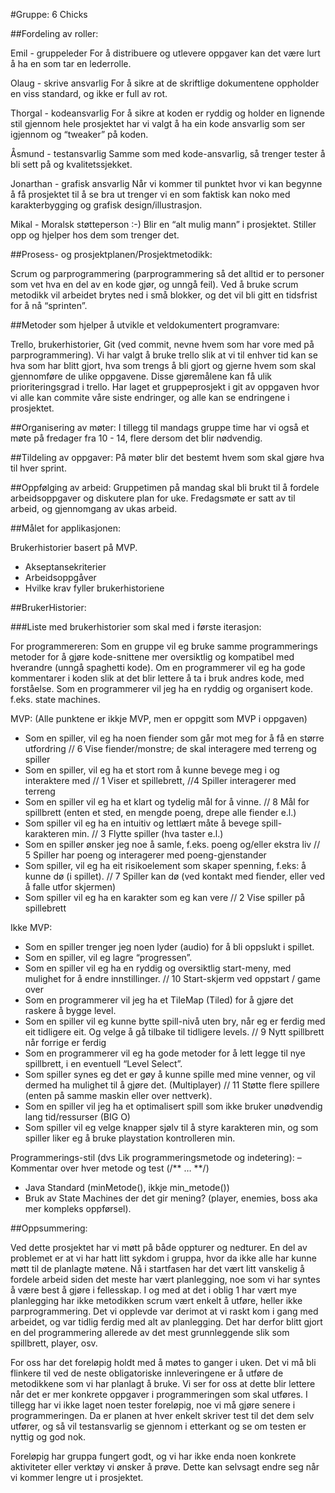 #Gruppe: 6 Chicks

##Fordeling av roller:

Emil - gruppeleder
For å distribuere og utlevere oppgaver kan det være lurt å ha en som tar en lederrolle.

Olaug - skrive ansvarlig 
For å sikre at de skriftlige dokumentene oppholder en viss standard, og ikke er full av rot.

Thorgal - kodeansvarlig
For å sikre at koden er ryddig og holder en lignende stil gjennom hele prosjektet har vi valgt å ha ein kode ansvarlig som ser igjennom og “tweaker” på koden.

Åsmund - testansvarlig
Samme som med kode-ansvarlig, så trenger tester å bli sett på og kvalitetssjekket.

Jonarthan - grafisk ansvarlig
Når vi kommer til punktet hvor vi kan begynne å få prosjektet til å se bra ut trenger vi en som faktisk kan noko med karakterbygging og grafisk design/illustrasjon.

Mikal - Moralsk støtteperson :-)
Blir en “alt mulig mann” i prosjektet. Stiller opp og hjelper hos dem som trenger det. 



##Prosess- og prosjektplanen/Prosjektmetodikk:

Scrum og parprogrammering (parprogrammering så det alltid er to personer som vet hva en del av en kode gjør, og unngå feil). Ved å bruke scrum metodikk vil arbeidet brytes ned i små blokker, og det vil bli gitt en tidsfrist for å nå “sprinten”. 



##Metoder som hjelper å utvikle et veldokumentert programvare:

Trello, brukerhistorier, Git (ved commit, nevne hvem som har vore med på parprogrammering). Vi har valgt å bruke trello slik at vi til enhver tid kan se hva som har blitt gjort, hva som trengs å bli gjort og gjerne hvem som skal gjennomføre de ulike oppgavene. Disse gjøremålene kan få ulik prioriteringsgrad i trello. Har laget et gruppeprosjekt i git av oppgaven hvor vi alle kan commite våre siste endringer, og alle kan se endringene i prosjektet. 



##Organisering av møter:
I tillegg til mandags gruppe time har vi også et møte på fredager fra 10 - 14, flere dersom det blir nødvendig.


##Tildeling av oppgaver:
På møter blir det bestemt hvem som skal gjøre hva til hver sprint.


##Oppfølging av arbeid:
Gruppetimen på mandag skal bli brukt til å fordele arbeidsoppgaver og diskutere plan for uke. 
Fredagsmøte er satt av til arbeid, og gjennomgang av ukas arbeid.



##Målet for applikasjonen:

Brukerhistorier basert på MVP.
- Akseptansekriterier
- Arbeidsoppgåver
- Hvilke krav fyller brukerhistoriene


##BrukerHistorier:

###Liste med brukerhistorier som skal med i første iterasjon:

For programmereren:
Som en gruppe vil eg bruke samme programmerings metoder for å gjøre kode-snittene mer oversiktlig og kompatibel med hverandre (unngå spaghetti kode).
Om en programmerer vil eg ha gode kommentarer i koden slik at det blir lettere å ta i bruk andres kode, med forståelse.
Som en programmerer vil jeg ha en ryddig og organisert kode. f.eks. state machines.

MVP: (Alle punktene er ikkje MVP, men er oppgitt som MVP i oppgaven)
- Som en spiller, vil eg ha noen fiender som går mot meg for å få en større utfordring // 6 Vise fiender/monstre; de skal interagere med terreng og spiller
- Som en spiller, vil eg ha et stort rom å kunne bevege meg i og interaktere med // 1 Viser et spillebrett, //4 Spiller interagerer med terreng
- Som en spiller vil eg ha et klart og tydelig mål for å vinne. // 8 Mål for spillbrett (enten et sted, en mengde poeng, drepe alle fiender e.l.)
- Som spiller vil eg ha en intuitiv og lettlært måte å bevege spill-karakteren min. // 3 Flytte spiller (hva taster e.l.)
- Som en spiller ønsker jeg noe å samle, f.eks. poeng og/eller ekstra liv // 5 Spiller har poeng og interagerer med poeng-gjenstander 
- Som spiller, vil eg ha eit risikoelement som skaper spenning, f.eks: å kunne dø (i spillet). // 7 Spiller kan dø (ved kontakt med fiender, eller ved å falle utfor skjermen)
- Som spiller vil eg ha en karakter som eg kan vere // 2 Vise spiller på spillebrett

Ikke MVP:
- Som en spiller trenger jeg noen lyder (audio) for å bli oppslukt i spillet.
- Som en spiller, vil eg lagre “progressen”.
- Som en spiller vil eg ha en ryddig og oversiktlig start-meny, med mulighet for å endre innstillinger. // 10 Start-skjerm ved oppstart / game over
- Som en programmerer vil jeg ha et TileMap (Tiled) for å gjøre det raskere å bygge level.  
- Som en spiller vil eg kunne bytte spill-nivå uten bry, når eg er ferdig med eit tidligere eit. Og velge å gå tilbake til tidligere levels. // 9 Nytt spillbrett når forrige er ferdig
- Som en programmerer vil eg ha gode metoder for å lett legge til nye spillbrett, i en eventuell “Level Select”.
- Som spiller synes eg det er gøy å kunne spille med mine venner, og vil dermed ha mulighet til å gjøre det. (Multiplayer) // 11 Støtte flere spillere (enten på samme maskin eller over nettverk).
- Som en spiller vil jeg ha et optimalisert spill som ikke bruker unødvendig lang tid/ressurser (BIG O)
- Som spiller vil eg velge knapper sjølv til å styre karakteren min, og som spiller liker eg å bruke playstation kontrolleren min.


Programmerings-stil (dvs Lik programmeringsmetode og indetering):
– Kommentar over hver metode og test (/**	…   **/)
- Java Standard (minMetode(), ikkje min_metode())
- Bruk av State Machines der det gir mening? (player, enemies, boss aka mer kompleks oppførsel).


##Oppsummering:

Ved dette prosjektet har vi møtt på både oppturer og nedturer. En del av problemet er at vi har hatt litt sykdom i gruppa, hvor da ikke alle har kunne møtt til de planlagte møtene. Nå i startfasen har det vært litt vanskelig å fordele arbeid siden det meste har vært planlegging, noe som vi har syntes å være best å gjøre i fellesskap. I og med at det i oblig 1 har vært mye planlegging har ikke metodikken scrum vært enkelt å utføre, heller ikke parprogrammering. Det vi opplevde var derimot at vi raskt kom i gang med arbeidet, og var tidlig ferdig med alt av planlegging. Det har derfor blitt gjort en del programmering allerede av det mest grunnleggende slik som spillbrett, player, osv. 

For oss har det foreløpig holdt med å møtes to ganger i uken. Det vi må bli flinkere til ved de neste obligatoriske innleveringene er å utføre de metodikkene som vi har planlagt å bruke. Vi ser for oss at dette blir lettere når det er mer konkrete oppgaver i programmeringen som skal utføres. I tillegg har vi ikke laget noen tester foreløpig, noe vi må gjøre senere i programmeringen. Da er planen at hver enkelt skriver test til det dem selv utfører, og så vil testansvarlig se gjennom i etterkant og se om testen er nyttig og god nok. 

Foreløpig har gruppa fungert godt, og vi har ikke enda noen konkrete aktiviteter eller verktøy vi ønsker å prøve. Dette kan selvsagt endre seg når vi kommer lengre ut i prosjektet.

